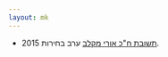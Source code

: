 ```yaml
---
layout: mk
---
```

* <i class="fa fa-envelope"></i> [תשובת ח"כ אורי מקלב](../docs/umaklev.png) ערב בחירות 2015.

